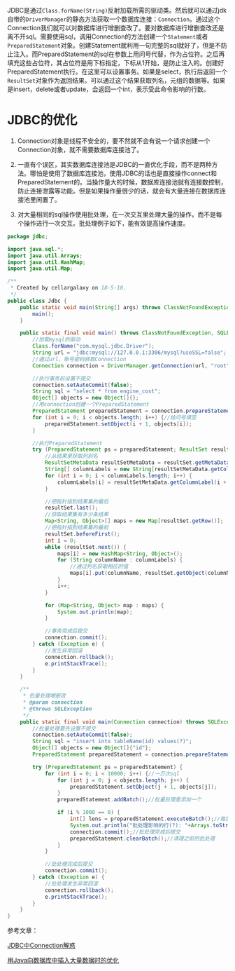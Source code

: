 JDBC是通过`Class.forName(String)`反射加载所需的驱动类。然后就可以通过jdk自带的`DriverManager`的静态方法获取一个数据库连接：`Connection`。通过这个Connection我们就可以对数据库进行增删查改了。要对数据库进行增删查改还是离不开sql。需要使用sql，调用Connection的方法创建一个`Statement`或者`PreparedStatement`对象。创建Statement就利用一句完整的sql就好了，但是不防止注入。而PreparedStatement的sql在参数上用问号代替，作为占位符。之后再填充这些占位符，其占位符是用下标指定，下标从1开始，是防止注入的。创建好PreparedStatement执行。在这里可以设置事务。如果是select，执行后返回一个`ResultSet`对象作为返回结果。可以通过这个结果获取列名，元组的数据等。如果是insert，delete或者update，会返回一个int，表示受此命令影响的行数。

# JDBC的优化
1. Connection对象是线程不安全的，要不然就不会有说一个请求创建一个Connection对象，就不需要数据库连接池了。

2. 一直有个误区，其实数据库连接池是JDBC的一直优化手段，而不是两种方法。哪怕是使用了数据库连接池，使用JDBC的话也是直接操作connect和PreparedStatement的。当操作量大的时候，数据库连接池就有连接数控制，防止连接泄露等功能。但是如果操作量很少的话，就会有大量连接在数据库连接池里闲置了。

3. 对大量相同的sql操作使用批处理，在一次交互里处理大量的操作，而不是每个操作进行一次交互。批处理例子如下，能有效提高操作速度。

```java
package jdbc;

import java.sql.*;
import java.util.Arrays;
import java.util.HashMap;
import java.util.Map;

/**
 * Created by cellargalaxy on 18-5-10.
 */
public class Jdbc {
	public static void main(String[] args) throws ClassNotFoundException, SQLException {
		main();
	}

	public static final void main() throws ClassNotFoundException, SQLException {
		//加载mysql的驱动
		Class.forName("com.mysql.jdbc.Driver");
		String url = "jdbc:mysql://127.0.0.1:3306/mysql?useSSL=false";
		//通过url，账号密码获取Connection
		Connection connection = DriverManager.getConnection(url, "root", "pass");

		//执行事务前设置不提交
		connection.setAutoCommit(false);
		String sql = "select * from engine_cost";
		Object[] objects = new Object[]{};
		//用connection创建一个PreparedStatement
		PreparedStatement preparedStatement = connection.prepareStatement(sql);
		for (int i = 0; i < objects.length; i++) {//给问号填空
			preparedStatement.setObject(i + 1, objects[i]);
		}

		//执行PreparedStatement
		try (PreparedStatement ps = preparedStatement; ResultSet resultSet = preparedStatement.executeQuery()) {
			//从结果里获取列别名
			ResultSetMetaData resultSetMetaData = resultSet.getMetaData();
			String[] columnLabels = new String[resultSetMetaData.getColumnCount()];
			for (int i = 0; i < columnLabels.length; i++) {
				columnLabels[i] = resultSetMetaData.getColumnLabel(i + 1);
			}

			//把指针指到结果集的最后
			resultSet.last();
			//获取结果集有多少条结果
			Map<String, Object>[] maps = new Map[resultSet.getRow()];
			//把指针指到结果集的最前
			resultSet.beforeFirst();
			int i = 0;
			while (resultSet.next()) {
				maps[i] = new HashMap<String, Object>();
				for (String columnName : columnLabels) {
					//通过列名获取相应的值
					maps[i].put(columnName, resultSet.getObject(columnName));
				}
				i++;
			}

			for (Map<String, Object> map : maps) {
				System.out.println(map);
			}

			//事务完成后提交
			connection.commit();
		} catch (Exception e) {
			//发生异常回滚
			connection.rollback();
			e.printStackTrace();
		}
	}

	/**
	 * 批量处理增删改
	 * @param connection
	 * @throws SQLException
	 */
	public static final void main(Connection connection) throws SQLException {
		//批量处理要先设置不提交
		connection.setAutoCommit(false);
		String sql = "insert into tableName(id) values(?)";
		Object[] objects = new Object[]{"id"};
		PreparedStatement preparedStatement = connection.prepareStatement(sql);

		try (PreparedStatement ps = preparedStatement) {
			for (int i = 0; i < 10000; i++) {//一万次sql
				for (int j = 0; j < objects.length; j++) {
					preparedStatement.setObject(j + 1, objects[j]);
				}
				preparedStatement.addBatch();//批量处理里添加一个

				if (i % 1000 == 0) {
					int[] lens = preparedStatement.executeBatch();//每1000次提交一次批处理
					System.out.println("批处理影响的行(?): "+Arrays.toString(lens));
					connection.commit();//批处理完成后提交
					preparedStatement.clearBatch();//清理之前的批处理
				}
			}

			//批处理完成后提交
			connection.commit();
		} catch (Exception e) {
			//批处理发生异常回滚
			connection.rollback();
			e.printStackTrace();
		}
	}
}

```

参考文章：

[JDBC中Connection解惑](http://shift-alt-ctrl.iteye.com/blog/1967020 "JDBC中Connection解惑")

[用Java向数据库中插入大量数据时的优化](http://geeklee.iteye.com/blog/1160949 "用Java向数据库中插入大量数据时的优化")